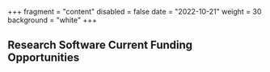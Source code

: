 +++
fragment = "content"
disabled = false
date = "2022-10-21"
weight = 30
background = "white"
+++

## Research Software Current Funding Opportunities




